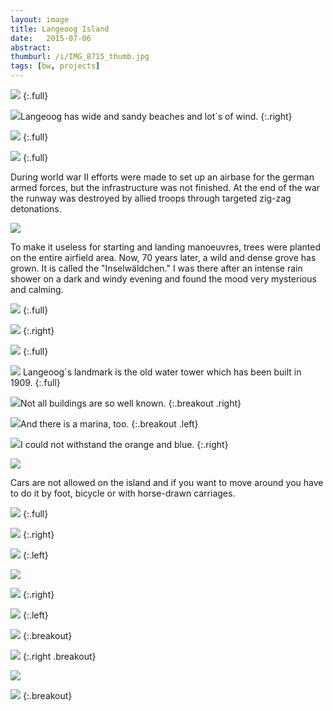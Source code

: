```yaml
---
layout: image
title: Langeoog Island
date:   2015-07-06
abstract:
thumburl: /i/IMG_8715_thumb.jpg
tags: [bw, projects]
---
```

![]({{site.url}}/i/IMG_8609.jpg)
{:.full}

![]({{site.url}}/i/IMG_8651.jpg)Langeoog has wide and sandy beaches and lot´s of wind.
{:.right}

![]({{site.url}}/i/IMG_8715.jpg)
{:.full}

![]({{site.url}}/i/IMG_8883.jpg)
{:.full}

During world war II efforts were made to set up an airbase for the german armed forces, but the infrastructure was not finished. At the end of the war the runway was destroyed by allied troops through targeted zig-zag detonations.

![]({{site.url}}/i/IMG_8633.jpg)

To make it useless for starting and landing manoeuvres, trees were planted on the entire airfield area. Now, 70 years later, a wild and dense grove has grown. It is called the "Inselwäldchen." I was there after an intense rain shower on a dark and windy evening and found the mood very mysterious and calming.

![]({{site.url}}/i/IMG_8721.jpg)
{:.full}

![]({{site.url}}/i/IMG_8727.jpg)
{:.right}

![]({{site.url}}/i/IMG_8734.jpg)
{:.full}

![]({{site.url}}/i/IMG_8774.jpg)
Langeoog´s landmark is the old water tower which has been built in 1909.
{:.full}

![]({{site.url}}/i/IMG_8930.jpg)Not all buildings are so well known.
{:.breakout .right}

![]({{site.url}}/i/IMG_8944.jpg)And there is a marina, too. 
{:.breakout .left}

![]({{site.url}}/i/IMG_8923.jpg)I could not withstand the orange and blue.
{:.right}

![]({{site.url}}/i/IMG_8879.jpg)

Cars are not allowed on the island and if you want to move around you have to do it by foot, bicycle or with horse-drawn carriages.

![]({{site.url}}/i/IMG_8777.jpg)
{:.full}

![]({{site.url}}/i/DSCF1758.jpg)
{:.right}

![]({{site.url}}/i/DSCF1738.jpg)
{:.left}

![]({{site.url}}/i/IMG_8696.jpg)

![]({{site.url}}/i/DSCF1756.jpg)
{:.right}

![]({{site.url}}/i/DSCF1762.jpg)
{:.left}

![]({{site.url}}/i/DSCF1775.jpg)
{:.breakout}

![]({{site.url}}/i/DSCF1772.jpg)
{:.right .breakout}

![]({{site.url}}/i/IMG_8810.jpg)

![]({{site.url}}/i/IMG_8586.jpg)
{:.breakout}
